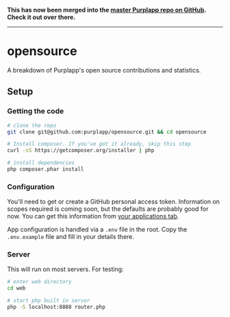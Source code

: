 **This has now been merged into the [master Purplapp repo on GitHub](https://github.com/purplapp/purplapp). Check it out over there.**

---

opensource
==========

A breakdown of Purplapp's open source contributions and statistics. 

## Setup

### Getting the code

```bash
# clone the repo
git clone git@github.com:purplapp/opensource.git && cd opensource

# Install composer. If you've got it already, skip this step
curl -sS https://getcomposer.org/installer | php

# install dependencies
php composer.phar install
```

### Configuration

You'll need to get or create a GitHub personal access token. Information on scopes required is coming soon, but the defaults are probably good for now. You can get this information from [your applications tab](https://github.com/settings/tokens/new).

App configuration is handled via a `.env` file in the root. Copy the `.env.example` file and fill in your details there.

### Server

This will run on most servers. For testing:

```bash
# enter web directory
cd web

# start php built in server
php -S localhost:8888 router.php
```
